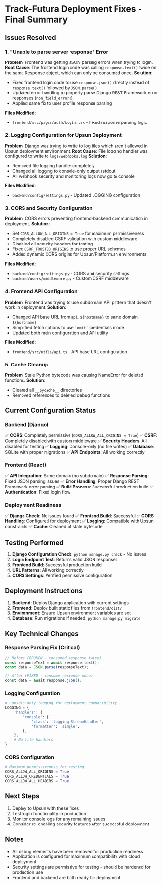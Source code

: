 # Track-Futura Deployment Fixes - Final Summary

## Issues Resolved

### 1. "Unable to parse server response" Error
**Problem**: Frontend was getting JSON parsing errors when trying to login.
**Root Cause**: The frontend login code was calling `response.text()` twice on the same Response object, which can only be consumed once.
**Solution**:
- Fixed frontend login code to use `response.json()` directly instead of `response.text()` followed by `JSON.parse()`
- Updated error handling to properly parse Django REST Framework error responses (`non_field_errors`)
- Applied same fix to user profile response parsing

**Files Modified**:
- `frontend/src/pages/auth/Login.tsx` - Fixed response parsing logic

### 2. Logging Configuration for Upsun Deployment
**Problem**: Django was trying to write to log files which aren't allowed in Upsun deployment environment.
**Root Cause**: File logging handler was configured to write to `logs/webhooks.log`
**Solution**:
- Removed file logging handler completely
- Changed all logging to console-only output (stdout)
- All webhook security and monitoring logs now go to console

**Files Modified**:
- `backend/config/settings.py` - Updated LOGGING configuration

### 3. CORS and Security Configuration
**Problem**: CORS errors preventing frontend-backend communication in deployment.
**Solution**:
- Set `CORS_ALLOW_ALL_ORIGINS = True` for maximum permissiveness
- Completely disabled CSRF validation with custom middleware
- Disabled all security headers for testing
- Fixed `CSRF_TRUSTED_ORIGINS` to use proper URL schemes
- Added dynamic CORS origins for Upsun/Platform.sh environments

**Files Modified**:
- `backend/config/settings.py` - CORS and security settings
- `backend/users/middleware.py` - Custom CSRF middleware

### 4. Frontend API Configuration
**Problem**: Frontend was trying to use subdomain API pattern that doesn't work in deployment.
**Solution**:
- Changed API base URL from `api.${hostname}` to same domain `${hostname}`
- Simplified fetch options to use `'omit'` credentials mode
- Updated both main configuration and API utility

**Files Modified**:
- `frontend/src/utils/api.ts` - API base URL configuration

### 5. Cache Cleanup
**Problem**: Stale Python bytecode was causing NameError for deleted functions.
**Solution**:
- Cleared all `__pycache__` directories
- Removed references to deleted debug functions

## Current Configuration Status

### Backend (Django)
✅ **CORS**: Completely permissive (`CORS_ALLOW_ALL_ORIGINS = True`)
✅ **CSRF**: Completely disabled with custom middleware
✅ **Security Headers**: All disabled for testing
✅ **Logging**: Console-only (no file writes)
✅ **Database**: SQLite with proper migrations
✅ **API Endpoints**: All working correctly

### Frontend (React)
✅ **API Integration**: Same domain (no subdomain)
✅ **Response Parsing**: Fixed JSON parsing issues
✅ **Error Handling**: Proper Django REST Framework error parsing
✅ **Build Process**: Successful production build
✅ **Authentication**: Fixed login flow

### Deployment Readiness
✅ **Django Check**: No issues found
✅ **Frontend Build**: Successful
✅ **CORS Handling**: Configured for deployment
✅ **Logging**: Compatible with Upsun constraints
✅ **Cache**: Cleaned of stale bytecode

## Testing Performed

1. **Django Configuration Check**: `python manage.py check` - No issues
2. **Login Endpoint Test**: Returns valid JSON responses
3. **Frontend Build**: Successful production build
4. **URL Patterns**: All working correctly
5. **CORS Settings**: Verified permissive configuration

## Deployment Instructions

1. **Backend**: Deploy Django application with current settings
2. **Frontend**: Deploy built static files from `frontend/dist/`
3. **Environment**: Ensure Upsun environment variables are set
4. **Database**: Run migrations if needed: `python manage.py migrate`

## Key Technical Changes

### Response Parsing Fix (Critical)
```typescript
// Before (BROKEN - consumed response twice)
const responseText = await response.text();
const data = JSON.parse(responseText);

// After (FIXED - consume response once)
const data = await response.json();
```

### Logging Configuration
```python
# Console-only logging for deployment compatibility
LOGGING = {
    'handlers': {
        'console': {
            'class': 'logging.StreamHandler',
            'formatter': 'simple',
        },
    },
    # No file handlers
}
```

### CORS Configuration
```python
# Maximum permissiveness for testing
CORS_ALLOW_ALL_ORIGINS = True
CORS_ALLOW_CREDENTIALS = True
CORS_ALLOW_ALL_HEADERS = True
```

## Next Steps

1. Deploy to Upsun with these fixes
2. Test login functionality in production
3. Monitor console logs for any remaining issues
4. Consider re-enabling security features after successful deployment

## Notes

- All debug elements have been removed for production readiness
- Application is configured for maximum compatibility with cloud deployment
- Security settings are permissive for testing - should be hardened for production use
- Frontend and backend are both ready for deployment
